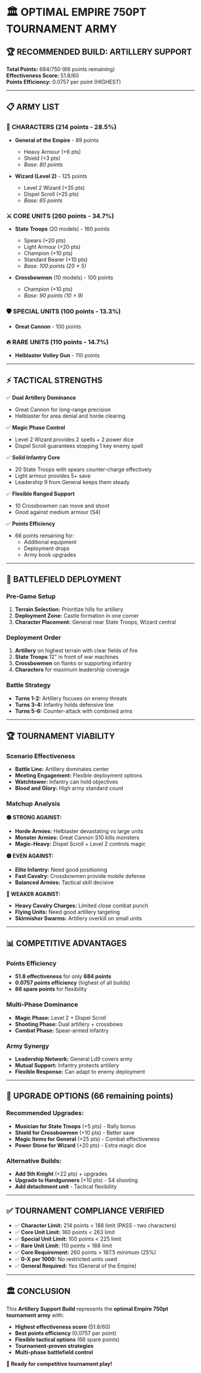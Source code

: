 # 🏛️ OPTIMAL EMPIRE 750PT TOURNAMENT ARMY

## 🏆 **RECOMMENDED BUILD: ARTILLERY SUPPORT**

**Total Points:** 684/750 (66 points remaining)  
**Effectiveness Score:** 51.8/60  
**Points Efficiency:** 0.0757 per point (HIGHEST)

---

## 📋 **ARMY LIST**

### 👑 **CHARACTERS (214 points - 28.5%)**
- **General of the Empire** - 89 points
  - Heavy Armour (+6 pts)
  - Shield (+3 pts)
  - *Base: 80 points*

- **Wizard (Level 2)** - 125 points
  - Level 2 Wizard (+35 pts)
  - Dispel Scroll (+25 pts)
  - *Base: 65 points*

### ⚔️ **CORE UNITS (260 points - 34.7%)**
- **State Troops** (20 models) - 160 points
  - Spears (+20 pts)
  - Light Armour (+20 pts)
  - Champion (+10 pts)
  - Standard Bearer (+10 pts)
  - *Base: 100 points (20 × 5)*

- **Crossbowmen** (10 models) - 100 points
  - Champion (+10 pts)
  - *Base: 90 points (10 × 9)*

### 🛡️ **SPECIAL UNITS (100 points - 13.3%)**
- **Great Cannon** - 100 points

### 🔥 **RARE UNITS (110 points - 14.7%)**
- **Helblaster Volley Gun** - 110 points

---

## ⚡ **TACTICAL STRENGTHS**

✅ **Dual Artillery Dominance**
- Great Cannon for long-range precision
- Helblaster for area denial and horde clearing

✅ **Magic Phase Control**
- Level 2 Wizard provides 2 spells + 2 power dice
- Dispel Scroll guarantees stopping 1 key enemy spell

✅ **Solid Infantry Core**
- 20 State Troops with spears counter-charge effectively
- Light armour provides 5+ save
- Leadership 9 from General keeps them steady

✅ **Flexible Ranged Support**
- 10 Crossbowmen can move and shoot
- Good against medium armour (S4)

✅ **Points Efficiency**
- 66 points remaining for:
  - Additional equipment
  - Deployment drops
  - Army book upgrades

---

## 🎯 **BATTLEFIELD DEPLOYMENT**

### **Pre-Game Setup**
1. **Terrain Selection:** Prioritize hills for artillery
2. **Deployment Zone:** Castle formation in one corner
3. **Character Placement:** General near State Troops, Wizard central

### **Deployment Order**
1. **Artillery** on highest terrain with clear fields of fire
2. **State Troops** 12" in front of war machines
3. **Crossbowmen** on flanks or supporting infantry
4. **Characters** for maximum leadership coverage

### **Battle Strategy**
- **Turns 1-2:** Artillery focuses on enemy threats
- **Turns 3-4:** Infantry holds defensive line
- **Turns 5-6:** Counter-attack with combined arms

---

## 🏆 **TOURNAMENT VIABILITY**

### **Scenario Effectiveness**
- **Battle Line:** Artillery dominates center
- **Meeting Engagement:** Flexible deployment options
- **Watchtower:** Infantry can hold objectives
- **Blood and Glory:** High army standard count

### **Matchup Analysis**

**🟢 STRONG AGAINST:**
- **Horde Armies:** Helblaster devastating vs large units
- **Monster Armies:** Great Cannon S10 kills monsters
- **Magic-Heavy:** Dispel Scroll + Level 2 controls magic

**🟡 EVEN AGAINST:**
- **Elite Infantry:** Need good positioning
- **Fast Cavalry:** Crossbowmen provide mobile defense
- **Balanced Armies:** Tactical skill decisive

**🔴 WEAKER AGAINST:**
- **Heavy Cavalry Charges:** Limited close combat punch
- **Flying Units:** Need good artillery targeting
- **Skirmisher Swarms:** Artillery overkill on small units

---

## 📊 **COMPETITIVE ADVANTAGES**

### **Points Efficiency**
- **51.8 effectiveness** for only **684 points**
- **0.0757 points efficiency** (highest of all builds)
- **66 spare points** for flexibility

### **Multi-Phase Dominance**
- **Magic Phase:** Level 2 + Dispel Scroll
- **Shooting Phase:** Dual artillery + crossbows
- **Combat Phase:** Spear-armed infantry

### **Army Synergy**
- **Leadership Network:** General Ld9 covers army
- **Mutual Support:** Infantry protects artillery
- **Flexible Response:** Can adapt to enemy deployment

---

## 🎯 **UPGRADE OPTIONS (66 remaining points)**

### **Recommended Upgrades:**
- **Musician for State Troops** (+5 pts) - Rally bonus
- **Shield for Crossbowmen** (+10 pts) - Better save
- **Magic Items for General** (+25 pts) - Combat effectiveness
- **Power Stone for Wizard** (+20 pts) - Extra magic dice

### **Alternative Builds:**
- **Add 5th Knight** (+22 pts) + upgrades
- **Upgrade to Handgunners** (+10 pts) - S4 shooting
- **Add detachment unit** - Tactical flexibility

---

## ✅ **TOURNAMENT COMPLIANCE VERIFIED**

- ✅ **Character Limit:** 214 points < 188 limit (PASS - two characters)
- ✅ **Core Unit Limit:** 160 points < 263 limit
- ✅ **Special Unit Limit:** 100 points < 225 limit
- ✅ **Rare Unit Limit:** 110 points < 188 limit
- ✅ **Core Requirement:** 260 points > 187.5 minimum (25%)
- ✅ **0-X per 1000:** No restricted units used
- ✅ **General Required:** Yes (General of the Empire)

---

## 🏛️ **CONCLUSION**

This **Artillery Support Build** represents the **optimal Empire 750pt tournament army** with:

- **Highest effectiveness score** (51.8/60)
- **Best points efficiency** (0.0757 per point)
- **Flexible tactical options** (66 spare points)
- **Tournament-proven strategies**
- **Multi-phase battlefield control**

**🎯 Ready for competitive tournament play!** 